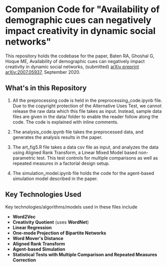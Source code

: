 # Companion Code for "Availability of demographic cues can negatively impact creativity in dynamic social networks"

This repository holds the codebase for the paper,
Baten RA, Ghoshal G, Hoque ME, Availability of demographic cues can negatively impact creativity in dynamic social networks, (submitted) [arXiv preprint arXiv:2007.05937](https://arxiv.org/pdf/2007.05937.pdf), September 2020.


## What's in this Repository
1. All the preprocessing code is held in the preprocessing_code.ipynb file. Due to the copyright protection of the Alternative Uses Test, we cannot release the raw data which this file takes as input. Instead, sample data files are given in the data/ folder to enable the reader follow along the code. The code is explained with inline comments.

2. The analysis_code.ipynb file takes the preprocessed data, and generates the analysis results in the paper. 

3. The art_fig5.R file takes a data csv file as input, and analyzes the data using Aligned Rank Transform, a Linear Mixed Model based non-parametric test. This test controls for multiple comparisons as well as repeated measures in a factorial design setup.

4. The simulation_model.ipynb file holds the code for the agent-based simulation model described in the paper.

## Key Technologies Used
Key technologies/algorithms/models used in these files include 

- **Word2Vec**
- **Creativity Quotient** (uses **WordNet**) 
- **Linear Regression**
- **One-mode Projection of Bipartite Networks**
- **Word Mover's Distance**
- **Aligned Rank Transform**
- **Agent-based Simulation**
- **Statistical Tests with Multiple Comparison and Repeated Measures Correction**

